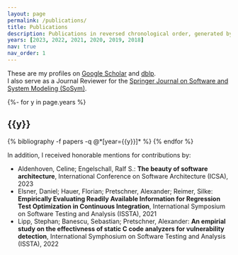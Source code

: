 ```yaml
---
layout: page
permalink: /publications/
title: Publications
description: Publications in reversed chronological order, generated by jekyll-scholar.
years: [2023, 2022, 2021, 2020, 2019, 2018]
nav: true
nav_order: 1
---
```




<!-- _pages/publications.md -->
These are my profiles on [Google Scholar](https://scholar.google.de/citations?hl=de&user=XNp5tm4AAAAJ) and [dblp](https://dblp.org/pid/227/5293.html). <br>
I also serve as a Journal Reviewer for the [Springer Journal on Software and System Modeling (SoSym)](https://www.springer.com/journal/10270).


<div class="publications">

{%- for y in page.years %}
  <h2 class="year">{{y}}</h2>
  {% bibliography -f papers -q @*[year={{y}}]* %}
{% endfor %}


In addition, I received honorable mentions for contributions by: 
<ul>
    <li>Aldenhoven, Celine; Engelschall, Ralf S.: <b>The beauty of software architecture</b>, International Conference on Software Architecture (ICSA), 2023</li>
    <li>Elsner, Daniel; Hauer, Florian; Pretschner, Alexander; Reimer, Silke: <b>Empirically Evaluating Readily Available Information for Regression Test Optimization in Continuous Integration</b>, International Symposium on Software Testing and Analysis (ISSTA), 2021</li>
    <li>Lipp, Stephan; Banescu, Sebastian; Pretschner, Alexander: <b>An empirial study on the effectivness of static C code analyzers for vulnerability detection</b>, International Symphosium on Software Testing and Analysis (ISSTA), 2022</li>
</ul>
</div>
